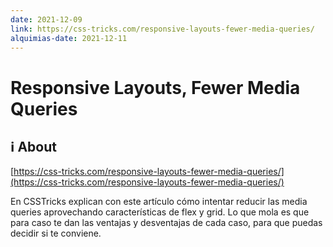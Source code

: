 ```yaml
---
date: 2021-12-09
link: https://css-tricks.com/responsive-layouts-fewer-media-queries/
alquimias-date: 2021-12-11
---
```


# Responsive Layouts, Fewer Media Queries

## ℹ️ About

[https://css-tricks.com/responsive-layouts-fewer-media-queries/](https://css-tricks.com/responsive-layouts-fewer-media-queries/)

En CSSTricks explican con este artículo cómo intentar reducir las media queries aprovechando características de flex y grid. Lo que mola es que para caso te dan las ventajas y desventajas de cada caso, para que puedas decidir si te conviene.


